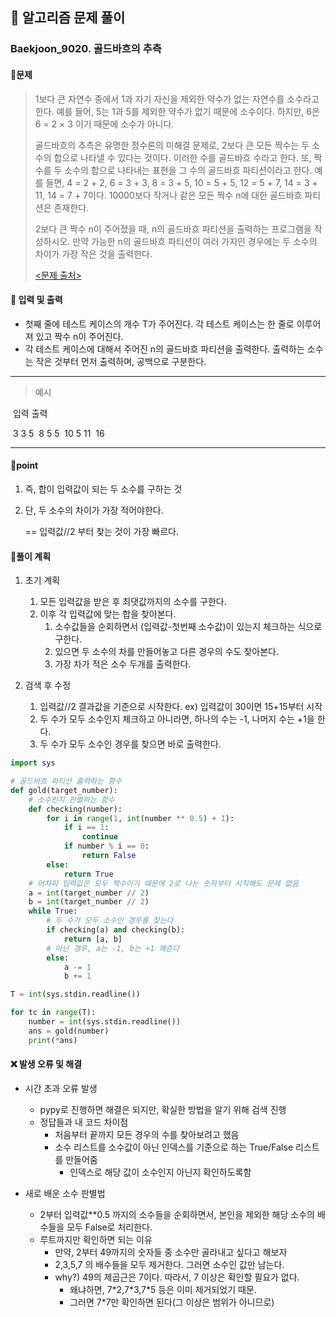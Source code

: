 ## 🐌 알고리즘 문제 풀이

### Baekjoon_9020. 골드바흐의 추측



#### 📒문제

> 1보다 큰 자연수 중에서  1과 자기 자신을 제외한 약수가 없는 자연수를 소수라고 한다. 예를 들어, 5는 1과 5를 제외한 약수가 없기 때문에 소수이다. 하지만, 6은 6 = 2 × 3 이기 때문에 소수가 아니다.
>
> 골드바흐의 추측은 유명한 정수론의 미해결 문제로, 2보다 큰 모든 짝수는 두 소수의 합으로 나타낼 수 있다는 것이다. 이러한 수를 골드바흐 수라고 한다. 또, 짝수를 두 소수의 합으로 나타내는 표현을 그 수의 골드바흐 파티션이라고 한다. 예를 들면, 4 = 2 + 2, 6 = 3 + 3, 8 = 3 + 5, 10 = 5 + 5, 12 = 5 + 7, 14 = 3 + 11, 14 = 7 + 7이다. 10000보다 작거나 같은 모든 짝수 n에 대한 골드바흐 파티션은 존재한다.
>
> 2보다 큰 짝수 n이 주어졌을 때, n의 골드바흐 파티션을 출력하는 프로그램을 작성하시오. 만약 가능한 n의 골드바흐 파티션이 여러 가지인 경우에는 두 소수의 차이가 가장 작은 것을 출력한다.
>
> [<문제 출처>](https://www.acmicpc.net/problem/9020)



#### :pushpin: 입력 및 출력

- 첫째 줄에 테스트 케이스의 개수 T가 주어진다. 각 테스트 케이스는 한 줄로 이루어져 있고 짝수 n이 주어진다.
- 각 테스트 케이스에 대해서 주어진 n의 골드바흐 파티션을 출력한다. 출력하는 소수는 작은 것부터 먼저 출력하며, 공백으로 구분한다.

---

> 예시

​	입력		 출력

​	3			  3 5
​	8			  5 5
​	10			5 11
​	16		

----




#### 🚀point

1. 즉, 합이 입력값이 되는 두 소수를 구하는 것

1. 단, 두 소수의 차이가 가장 적어야한다.

   == 입력값//2 부터 찾는 것이 가장 빠르다.
   


#### 🔎풀이 계획

1. 초기 계획
   1. 모든 입력값을 받은 후 최댓값까지의 소수를 구한다.
   1. 이후 각 입력값에 맞는 합을 찾아본다.
      1. 소수값들을 순회하면서 (입력값-첫번째 소수값)이 있는지 체크하는 식으로 구한다.
      1. 있으면 두 소수의 차를 만들어놓고 다른 경우의 수도 찾아본다.
      1. 가장 차가 적은 소수 두개를 출력한다.

1. 검색 후 수정
   1. 입력값//2 결과값을 기준으로 시작한다. ex) 입력값이 30이면 15+15부터 시작
   1. 두 수가 모두 소수인지 체크하고 아니라면, 하나의 수는 -1, 나머지 수는 +1을 한다.
   1. 두 수가 모두 소수인 경우를 찾으면 바로 출력한다.


```python
import sys

# 골드바흐 파티션 출력하는 함수
def gold(target_number):
    # 소수인지 판별하는 함수
    def checking(number):
        for i in range(1, int(number ** 0.5) + 1):
            if i == 1:
                continue
            if number % i == 0:
                return False
        else:
            return True
    # 어차피 입력값은 모두 짝수이기 때문에 2로 나눈 숫자부터 시작해도 문제 없음
    a = int(target_number // 2)
    b = int(target_number // 2)
    while True:
        # 두 수가 모두 소수인 경우를 찾는다
        if checking(a) and checking(b):
            return [a, b]
        # 아닌 경우, a는 -1, b는 +1 해준다
        else:
            a -= 1
            b += 1

T = int(sys.stdin.readline())

for tc in range(T):
    number = int(sys.stdin.readline())
    ans = gold(number)
    print(*ans)
```



#### ❌ 발생 오류 및 해결

- 시간 초과 오류 발생
  - pypy로 진행하면 해결은 되지만, 확실한 방법을 알기 위해 검색 진행
  - 정답들과 내 코드 차이점
    - 처음부터 끝까지 모든 경우의 수를 찾아보려고 했음
    - 소수 리스트를 소수값이 아닌 인덱스를 기준으로 하는 True/False 리스트를 만들어줌
      - 인덱스로 해당 값이 소수인지 아닌지 확인하도록함

- 새로 배운 소수 판별법
  - 2부터 입력값**0.5 까지의 소수들을 순회하면서, 본인을 제외한 해당 소수의 배수들을 모두 False로 처리한다. 
  - 루트까지만 확인하면 되는 이유 
    - 만약, 2부터 49까지의 숫자들 중 소수만 골라내고 싶다고 해보자
    - 2,3,5,7 의 배수들을 모두 제거한다. 그러면 소수인 값만 남는다.
    - why?) 49의 제곱근은 7이다. 따라서, 7 이상은 확인할 필요가 없다.
      - 왜냐하면, 7\*2,7\*3,7\*5 등은 이미 제거되었기 때문.
      - 그러면 7*7만 확인하면 된다(그 이상은 범위가 아니므로)


